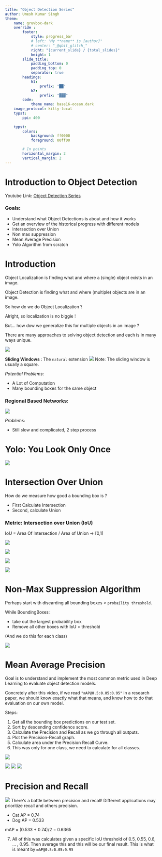 ```yaml
---
title: "Object Detection Series"
author: Umesh Kumar Singh
theme: 
    name: gruvbox-dark
    override :
        footer:
            style: progress_bar
            # left: "My **name** is {author}"
            # center: "_@qbit_glitch_"
            right: "{current_slide} / {total_slides}"
            height: 1
        slide_title:
            padding_bottom: 0
            padding_top: 0
            separator: true
        headings:
            h1:
                prefix: "██"
            h2:
                prefix: "▓▓▓"
        code:
            theme_name: base16-ocean.dark
    image_protocol: kitty-local
    typst:
        ppi: 400
    
    typst:
        colors:
            background: ff0000
            foreground: 00ff00

        # In points
        horizontal_margin: 2
        vertical_margin: 2
---
```


Introduction to Object Detection
===

Youtube Link: [Object Detection Series](./https://www.youtube.com/playlist?list=PLhhyoLH6Ijfw0TpCTVTNk42NN08H6UvNq)

### Goals:
- Understand what Object Detections is about and how it works
- Get an overview of the historical progress with different models
- Intersection over Union
- Non max suppression
- Mean Average Precision
- Yolo Algorithm from scratch
<!-- end_slide -->

Introduction
===

Object Localization is finding what and where a (single) object exists in an image.

Object Detection is finding what and where (multiple) objects are in an image.

So how do we do Object Localization ? 

Alright, so localization is no biggie !

But... how dow we generalize this for multiple objects in an image ?

There are many approaches to solving object detection and each is in many ways unique.

![](./notes_ss/localization.png)


<!-- end_slide -->


**Sliding Windows** : The `natural` extension
![](./notes_ss/sliding_window_.png)
Note: The sliding window is usually a square.

*Potential Problems*:
- A Lot of Computation
- Many bounding boxes for the same object

<!-- end_slide -->

### Regional Based Networks:

![](./notes_ss/region_based_networks.png)

*Problems*:
- Still slow and complicated, 2 step process

<!-- end_slide -->

Yolo: You Look Only Once
===

![](./notes_ss/yolo.png)

<!-- end_slide -->

Intersection Over Union
===

How do we measure how good a bounding box is ?
- First Calculate Intersection
- Second, calculate Union

### Metric: Intersection over Union (IoU)

IoU = Area Of Intersection / Area of Union      -> [0,1] 

![](./notes_ss/iou.png)

![](./notes_ss/iou2.png)


<!-- end_slide -->

![](./notes_ss/iou3.png)

![](./notes_ss/iou_formula.png)

<!-- end_slide -->

Non-Max Suppression Algorithm
===

Perhaps start with discarding all bounding boxes < `probaility threshold`.

While BoundingBoxes:
- take out the largest probability box
- Remove all other boxes with IoU > threshold 

(And we do this for each class)

![](./notes_ss/nms.png)

<!-- end_slide -->

Mean Average Precision
===
Goal is to understand and implement the most common metric used in Deep Learning to evaluate object detection models.

Concretely after this video, if we read `"mAP@0.5:0.05:0.95"` in a research paper, we should know exactly what that means, and know how to do that evaluation on our own model.

Steps:
1. Get all the bounding box predictions on our test set.
2. Sort by descending confidence score.
3. Calculate the Precision and Recall as we go through all outputs.
4. Plot the Precision-Recall graph.
5. Calculate area under the Precision Recall Curve.
6. This was only for one class, we need to calculate for all classes. 


![](./notes_ss/mAP.png)

<!-- end_slide -->

![](./notes_ss/mAP2.png)
![](./notes_ss/mAP3.png)
![](./notes_ss/mAP4.png)

<!-- end_slide -->

Precision and Recall
===

![](./notes_ss/precision_recall.png)
There's a battle between precision and recall! Different applications may prioritize recall and others precision.

<!-- end_slide -->

- Cat AP = 0.74
- Dog AP = 0.533

mAP = (0.533 + 0.74)/2 = 0.6365

7. All of this was calculates given a specific IoU threshold of 0.5, 0.55, 0.6, ... , 0.95. Then average this and this will be our final result. This is what is meant by `mAP@0.5:0.05:0.95` 
 